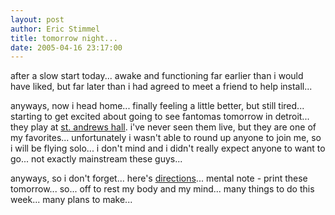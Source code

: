 ```yaml
---
layout: post
author: Eric Stimmel
title: tomorrow night...
date: 2005-04-16 23:17:00
--- 
```



after a slow start today... awake and functioning far earlier than i would have liked, but far later than i had agreed to meet a friend to help install... 

anyways, now i head home... finally feeling a little better, but still tired... starting to get excited about going to see fantomas tomorrow in detroit... they play at [st. andrews hall][]. i've never seen them live, but they are one of my favorites... unfortunately i wasn't able to round up anyone to join me, so i will be flying solo... i don't mind and i didn't really expect anyone to want to go... not exactly mainstream these guys...

anyways, so i don't forget... here's [directions][]... mental note - print these tomorrow... so... off to rest my body and my mind... many things to do this week... many plans to make...


  [st. andrews hall]: http://www.motorcityrocks.com/stan.htm
  [directions]: http://maps.google.com/maps?saddr=39221+woodward+ave,bloomfield+hills,+mi+48303&daddr=431+E+Congress+St,Detroit,+MI+48226&hl=en

